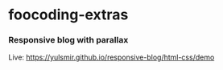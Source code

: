 # foocoding-extras
### Responsive blog with parallax
Live: https://yulsmir.github.io/responsive-blog/html-css/demo
